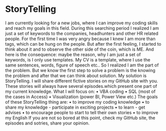 # StoryTelling
I am currently looking for a new jobs, where I can improve my coding skills and reach my goals in this field. During this searching period I realized I am just a set of keywords to the companies, headhunters and other HR related people. For the first time I was very angry because I knew I am more than tags, which can be hung on the people. But after the first feeling, I started to think about it and to observe the other side of the coin, which is ME. And here is the consequence: maybe the reason, why I am just a set of keywords, is I only use templates. My CV is a template, where I use the same sentences, words, figure of speech etc.. So I realized I am the part of the problem. But we know the first step to solve a problem is the knowing the problem and after that we can think about solution. My solution is StoryTelling.
I will share different fictive stories on my GitHub site with you. These stories  will always have several episodes.which present one part of my current knowledge. What I will focus on:
  •	VBA coding
  •	SQL (most of the cases in Access)
  •	Visualization (power BI, Power View etc.)
The goals of these StoryTelling thing are:
  •	to improve my coding knowledge
  •	to share my knowledge - participate in exciting projects
  •	to learn - get advises
  •	to encourage people to start to tell their own stories 
  •	to improve my English
If you are not so bored at this point,  check my GitHub site, the episodes and sotries, share your opinion.

